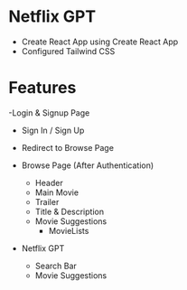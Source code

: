 # Netflix GPT

- Create React App using Create React App
- Configured Tailwind CSS


# Features
-Login & Signup Page
   - Sign In / Sign Up
   - Redirect to Browse Page
- Browse Page (After Authentication)
   - Header
   - Main Movie
    - Trailer
    - Title & Description
    - Movie Suggestions
      - MovieLists

- Netflix GPT
   - Search Bar
   - Movie Suggestions